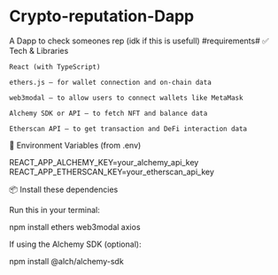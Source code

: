 # Crypto-reputation-Dapp
A Dapp to check someones rep (idk if this is usefull)
#requirements#
✅ Tech & Libraries

    React (with TypeScript)

    ethers.js – for wallet connection and on-chain data

    web3modal – to allow users to connect wallets like MetaMask

    Alchemy SDK or API – to fetch NFT and balance data

    Etherscan API – to get transaction and DeFi interaction data

🔑 Environment Variables (from .env)

REACT_APP_ALCHEMY_KEY=your_alchemy_api_key
REACT_APP_ETHERSCAN_KEY=your_etherscan_api_key

📦 Install these dependencies

Run this in your terminal:

npm install ethers web3modal axios

If using the Alchemy SDK (optional):

npm install @alch/alchemy-sdk
